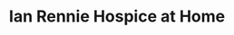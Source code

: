 ---
title: "Ian Rennie Hospice at Home"
url: /flackwell-heath/ian-rennie-hospice-at-home/
shop: Gebrauchtwaren
---